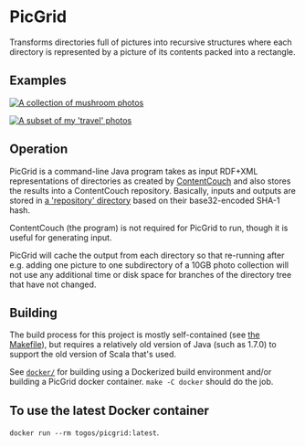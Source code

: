 # PicGrid

Transforms directories full of pictures into recursive structures
where each directory is represented by a picture of its contents
packed into a rectangle.

## Examples

[![A collection of mushroom photos](http://picture-files.nuke24.net/uri-res/raw/urn:bitprint:TL6JFRX2TOGYQQFNU7S7OEKZ5E7V5IX7.MO4VQTEUYYTT4JCZ5VWXAY2QJ4MYXRYA7XNJ4LI/Mushrooms.jpg)](http://picture-files.nuke24.net/uri-res/raw/urn:bitprint:32B7UZ4SORCYNVM7ZRPG5UBJA3DDR4TB.2EALXNOSI7JNBPIIM7TN6672WVGVGXAXM25OHNA/Mushroom.html)

[![A subset of my 'travel' photos](http://picture-files.nuke24.net/uri-res/raw/urn:bitprint:FTNY4PJ5FSFLMQSSPQ6RFJAJELIB2JQG.2ZTKMUA4MMIIOCX7BC2MWU242AEWCPRFO2IDFUI/Travel.jpg)](http://picture-files.nuke24.net/uri-res/raw/urn:bitprint:ZUSSZNX5QOYJZM4VPBUNYJ5WBZH67TBT.NCYZ74FYVFHXXIWLMWAQ5ZQOA4LBENMLSI3ULVA/Travel.html)

## Operation

PicGrid is a command-line Java program takes as input RDF+XML representations of directories as created by
[ContentCouch](https://github.com/TOGoS/ContentCouch) and also stores the results into a ContentCouch repository.
Basically, inputs and outputs are stored in
[a 'repository' directory](https://github.com/TOGoS/ContentCouchRepositoryFormat#directory-structure)
based on their base32-encoded SHA-1 hash.

ContentCouch (the program) is not required for PicGrid to run, though
it is useful for generating input.

PicGrid will cache the output from each directory so that re-running
after e.g. adding one picture to one subdirectory of a 10GB photo
collection will not use any additional time or disk space for branches
of the directory tree that have not changed.

## Building

The build process for this project is mostly self-contained
(see [the Makefile](./Makefile)),
but requires a relatively old version of Java (such as 1.7.0)
to support the old version of Scala that's used.

See [```docker/```](./docker) for building using a Dockerized build environment
and/or building a PicGrid docker container.
```make -C docker``` should do the job.

## To use the latest Docker container

```docker run --rm togos/picgrid:latest```.
